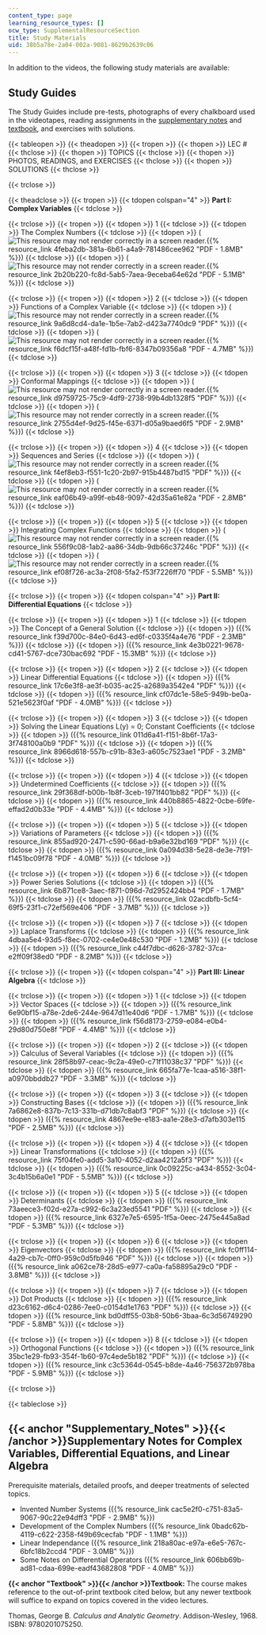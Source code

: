```yaml
---
content_type: page
learning_resource_types: []
ocw_type: SupplementalResourceSection
title: Study Materials
uid: 38b5a78e-2a04-002a-9081-8629b2639c06
---
```


In addition to the videos, the following study materials are available:

Study Guides
------------

The Study Guides include pre-tests, photographs of every chalkboard used in the videotapes, reading assignments in the [supplementary notes](#Supplementary_Notes) and [textbook](#Textbook), and exercises with solutions.

{{< tableopen >}}
{{< theadopen >}}
{{< tropen >}}
{{< thopen >}}
LEC #
{{< thclose >}}
{{< thopen >}}
TOPICS
{{< thclose >}}
{{< thopen >}}
PHOTOS, READINGS, and EXERCISES
{{< thclose >}}
{{< thopen >}}
SOLUTIONS
{{< thclose >}}

{{< trclose >}}

{{< theadclose >}}
{{< tropen >}}
{{< tdopen colspan="4" >}}
**Part I: Complex Variables**
{{< tdclose >}}

{{< trclose >}}
{{< tropen >}}
{{< tdopen >}}
1
{{< tdclose >}}
{{< tdopen >}}
The Complex Numbers
{{< tdclose >}}
{{< tdopen >}}
(![This resource may not render correctly in a screen reader.](/images/inacessible.gif){{% resource_link 4feba2db-381a-6b61-a4a9-781486cee962 "PDF - 1.8MB" %}})
{{< tdclose >}}
{{< tdopen >}}
(![This resource may not render correctly in a screen reader.](/images/inacessible.gif){{% resource_link 2b20b220-fc8d-5ab5-7aea-9eceba64e62d "PDF - 5.1MB" %}})
{{< tdclose >}}

{{< trclose >}}
{{< tropen >}}
{{< tdopen >}}
2
{{< tdclose >}}
{{< tdopen >}}
Functions of a Complex Variable
{{< tdclose >}}
{{< tdopen >}}
(![This resource may not render correctly in a screen reader.](/images/inacessible.gif){{% resource_link 9a6d8cd4-da1e-1b5e-7ab2-d423a7740dc9 "PDF" %}})
{{< tdclose >}}
{{< tdopen >}}
(![This resource may not render correctly in a screen reader.](/images/inacessible.gif){{% resource_link f6dcf15f-a48f-fd1b-fbf6-8347b09356a8 "PDF - 4.7MB" %}})
{{< tdclose >}}

{{< trclose >}}
{{< tropen >}}
{{< tdopen >}}
3
{{< tdclose >}}
{{< tdopen >}}
Conformal Mappings
{{< tdclose >}}
{{< tdopen >}}
(![This resource may not render correctly in a screen reader.](/images/inacessible.gif){{% resource_link d9759725-75c9-4df9-2738-99b4db1328f5 "PDF" %}})
{{< tdclose >}}
{{< tdopen >}}
(![This resource may not render correctly in a screen reader.](/images/inacessible.gif){{% resource_link 2755d4ef-9d25-f45e-6371-d05a9baed6f5 "PDF - 2.9MB" %}})
{{< tdclose >}}

{{< trclose >}}
{{< tropen >}}
{{< tdopen >}}
4
{{< tdclose >}}
{{< tdopen >}}
Sequences and Series
{{< tdclose >}}
{{< tdopen >}}
(![This resource may not render correctly in a screen reader.](/images/inacessible.gif){{% resource_link f4ef8eb3-f551-1c20-2b97-915b4487bd15 "PDF" %}})
{{< tdclose >}}
{{< tdopen >}}
(![This resource may not render correctly in a screen reader.](/images/inacessible.gif){{% resource_link eaf06b49-a99f-eb48-9097-42d35a61e82a "PDF - 2.8MB" %}})
{{< tdclose >}}

{{< trclose >}}
{{< tropen >}}
{{< tdopen >}}
5
{{< tdclose >}}
{{< tdopen >}}
Integrating Complex Functions
{{< tdclose >}}
{{< tdopen >}}
(![This resource may not render correctly in a screen reader.](/images/inacessible.gif){{% resource_link 556f9c08-1ab2-aa86-34db-9db66c37246c "PDF" %}})
{{< tdclose >}}
{{< tdopen >}}
(![This resource may not render correctly in a screen reader.](/images/inacessible.gif){{% resource_link ef08f726-ac3a-2f08-5fa2-f53f7226ff70 "PDF - 5.5MB" %}})
{{< tdclose >}}

{{< trclose >}}
{{< tropen >}}
{{< tdopen colspan="4" >}}
**Part II: Differential Equations**
{{< tdclose >}}

{{< trclose >}}
{{< tropen >}}
{{< tdopen >}}
1
{{< tdclose >}}
{{< tdopen >}}
The Concept of a General Solution
{{< tdclose >}}
{{< tdopen >}}
({{% resource_link f39d700c-84e0-6d43-ed6f-c0335f4a4e76 "PDF - 2.3MB" %}})
{{< tdclose >}}
{{< tdopen >}}
({{% resource_link 4e3b0221-9678-cd41-5767-dce730bac692 "PDF - 15.3MB" %}})
{{< tdclose >}}

{{< trclose >}}
{{< tropen >}}
{{< tdopen >}}
2
{{< tdclose >}}
{{< tdopen >}}
Linear Differential Equations
{{< tdclose >}}
{{< tdopen >}}
({{% resource_link 17c6e3f8-ae3f-b035-ac25-a2689a3542e4 "PDF" %}})
{{< tdclose >}}
{{< tdopen >}}
({{% resource_link cf07dc1e-58e5-949b-be0a-521e5623f0af "PDF - 4.0MB" %}})
{{< tdclose >}}

{{< trclose >}}
{{< tropen >}}
{{< tdopen >}}
3
{{< tdclose >}}
{{< tdopen >}}
Solving the Linear Equations L(y) = 0; Constant Coefficients
{{< tdclose >}}
{{< tdopen >}}
({{% resource_link 011d6a41-f151-8b6f-17a3-3f748100a0b9 "PDF" %}})
{{< tdclose >}}
{{< tdopen >}}
({{% resource_link 8966d618-557b-c91b-83e3-a605c7523ae1 "PDF - 3.2MB" %}})
{{< tdclose >}}

{{< trclose >}}
{{< tropen >}}
{{< tdopen >}}
4
{{< tdclose >}}
{{< tdopen >}}
Undetermined Coefficients
{{< tdclose >}}
{{< tdopen >}}
({{% resource_link 29f368df-b00b-1b8f-3ceb-1971f401bb82 "PDF" %}})
{{< tdclose >}}
{{< tdopen >}}
({{% resource_link 440b8865-4822-0cbe-69fe-effad2d0b33e "PDF - 4.4MB" %}})
{{< tdclose >}}

{{< trclose >}}
{{< tropen >}}
{{< tdopen >}}
5
{{< tdclose >}}
{{< tdopen >}}
Variations of Parameters
{{< tdclose >}}
{{< tdopen >}}
({{% resource_link 855ad920-2471-c590-66ad-b9a6e32bd169 "PDF" %}})
{{< tdclose >}}
{{< tdopen >}}
({{% resource_link 0a094d38-5e28-de3e-7f91-f1451bc09f78 "PDF - 4.0MB" %}})
{{< tdclose >}}

{{< trclose >}}
{{< tropen >}}
{{< tdopen >}}
6
{{< tdclose >}}
{{< tdopen >}}
Power Series Solutions
{{< tdclose >}}
{{< tdopen >}}
({{% resource_link 6b871ce8-3aec-f871-096d-7d2952424bb4 "PDF - 1.7MB" %}})
{{< tdclose >}}
{{< tdopen >}}
({{% resource_link 02acdbfb-5cf4-69f5-23f1-c72ef569e406 "PDF - 3.7MB" %}})
{{< tdclose >}}

{{< trclose >}}
{{< tropen >}}
{{< tdopen >}}
7
{{< tdclose >}}
{{< tdopen >}}
Laplace Transforms
{{< tdclose >}}
{{< tdopen >}}
({{% resource_link 4dbaa5e4-93d5-f8ec-0702-ce4e0e48c530 "PDF - 1.2MB" %}})
{{< tdclose >}}
{{< tdopen >}}
({{% resource_link c44f7dbc-d626-3782-37ca-e2ff09f38ed0 "PDF - 8.2MB" %}})
{{< tdclose >}}

{{< trclose >}}
{{< tropen >}}
{{< tdopen colspan="4" >}}
**Part III: Linear Algebra**
{{< tdclose >}}

{{< trclose >}}
{{< tropen >}}
{{< tdopen >}}
1
{{< tdclose >}}
{{< tdopen >}}
Vector Spaces
{{< tdclose >}}
{{< tdopen >}}
({{% resource_link 6e90bf15-a78e-2de6-244e-9647d11e40d6 "PDF - 1.7MB" %}})
{{< tdclose >}}
{{< tdopen >}}
({{% resource_link f56d8173-2759-e084-e0b4-29d80d750e8f "PDF - 4.4MB" %}})
{{< tdclose >}}

{{< trclose >}}
{{< tropen >}}
{{< tdopen >}}
2
{{< tdclose >}}
{{< tdopen >}}
Calculus of Several Variables
{{< tdclose >}}
{{< tdopen >}}
({{% resource_link 28f58b97-ceac-9c2a-49e0-c71f11038c37 "PDF" %}})
{{< tdclose >}}
{{< tdopen >}}
({{% resource_link 665fa77e-1caa-a516-38f1-a0970bbddb27 "PDF - 3.3MB" %}})
{{< tdclose >}}

{{< trclose >}}
{{< tropen >}}
{{< tdopen >}}
3
{{< tdclose >}}
{{< tdopen >}}
Constructing Bases
{{< tdclose >}}
{{< tdopen >}}
({{% resource_link 7a6862e8-837b-7c13-331b-d71db7c8abf3 "PDF" %}})
{{< tdclose >}}
{{< tdopen >}}
({{% resource_link 4867ee9e-e183-aa1e-28e3-d7afb303e115 "PDF - 2.5MB" %}})
{{< tdclose >}}

{{< trclose >}}
{{< tropen >}}
{{< tdopen >}}
4
{{< tdclose >}}
{{< tdopen >}}
Linear Transformations
{{< tdclose >}}
{{< tdopen >}}
({{% resource_link 75f04fe0-add5-3a10-4052-d2aa4212a5f3 "PDF" %}})
{{< tdclose >}}
{{< tdopen >}}
({{% resource_link 0c09225c-a434-8552-3c04-3c4b15b6a0e1 "PDF - 5.5MB" %}})
{{< tdclose >}}

{{< trclose >}}
{{< tropen >}}
{{< tdopen >}}
5
{{< tdclose >}}
{{< tdopen >}}
Determinants
{{< tdclose >}}
{{< tdopen >}}
({{% resource_link 73aeece3-f02d-e27a-c992-6c3a23ed5541 "PDF" %}})
{{< tdclose >}}
{{< tdopen >}}
({{% resource_link 6327e7e5-6595-1f5a-0eec-2475e445a8ad "PDF - 5.3MB" %}})
{{< tdclose >}}

{{< trclose >}}
{{< tropen >}}
{{< tdopen >}}
6
{{< tdclose >}}
{{< tdopen >}}
Eigenvectors
{{< tdclose >}}
{{< tdopen >}}
({{% resource_link fc0ff114-4a29-cb7c-0ff0-959c0d5fb946 "PDF" %}})
{{< tdclose >}}
{{< tdopen >}}
({{% resource_link a062ce78-28d5-e977-ca0a-fa58895a29c0 "PDF - 3.8MB" %}})
{{< tdclose >}}

{{< trclose >}}
{{< tropen >}}
{{< tdopen >}}
7
{{< tdclose >}}
{{< tdopen >}}
Dot Products
{{< tdclose >}}
{{< tdopen >}}
({{% resource_link d23c6162-d6c4-0286-7ee0-c0154d1e1763 "PDF" %}})
{{< tdclose >}}
{{< tdopen >}}
({{% resource_link bd0dff55-03b8-50b6-3baa-6c3d56749290 "PDF - 5.8MB" %}})
{{< tdclose >}}

{{< trclose >}}
{{< tropen >}}
{{< tdopen >}}
8
{{< tdclose >}}
{{< tdopen >}}
Orthogonal Functions
{{< tdclose >}}
{{< tdopen >}}
({{% resource_link 35bc1e29-fb93-354f-1b60-97c4ede5b182 "PDF" %}})
{{< tdclose >}}
{{< tdopen >}}
({{% resource_link c3c5364d-0545-b8de-4a46-756372b978ba "PDF - 5.9MB" %}})
{{< tdclose >}}

{{< trclose >}}

{{< tableclose >}}

{{< anchor "Supplementary_Notes" >}}{{< /anchor >}}Supplementary Notes for Complex Variables, Differential Equations, and Linear Algebra
----------------------------------------------------------------------------------------------------------------------------------------

Prerequisite materials, detailed proofs, and deeper treatments of selected topics.

*   Invented Number Systems ({{% resource_link cac5e2f0-c751-83a5-9067-90c22e94dff3 "PDF - 2.9MB" %}})
*   Development of the Complex Numbers ({{% resource_link 0badc62b-4119-c622-2358-f49b69cecfab "PDF - 1.1MB" %}})
*   Linear Independance ({{% resource_link 218a80ac-e97a-e6e5-767c-6bfc18b2ccd4 "PDF - 3.0MB" %}})
*   Some Notes on Differential Operators ({{% resource_link 606bb69b-ad81-cdaa-699e-eadf43682808 "PDF - 4.0MB" %}})

**{{< anchor "Textbook" >}}{{< /anchor >}}Textbook:** The course makes reference to the out-of-print textbook cited below, but any newer textbook will suffice to expand on topics covered in the video lectures.

Thomas, George B. _Calculus and Analytic Geometry_. Addison-Wesley, 1968. ISBN: 9780201075250.